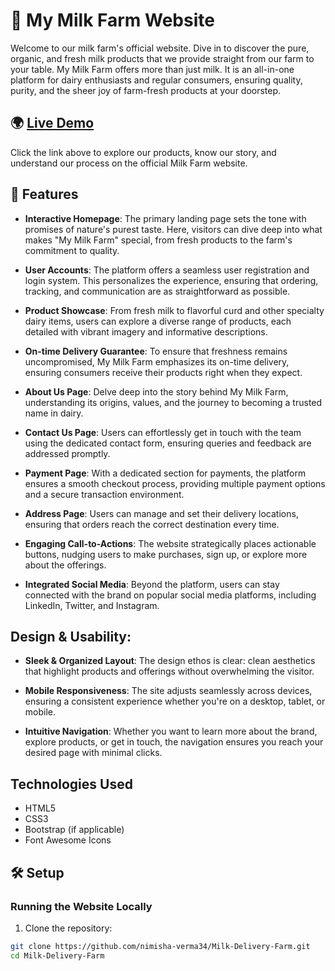 # 🐄 My Milk Farm Website

Welcome to our milk farm's official website. Dive in to discover the pure, organic, and fresh milk products that we provide straight from our farm to your table. My Milk Farm offers more than just milk. It is an all-in-one platform for dairy enthusiasts and regular consumers, ensuring quality, purity, and the sheer joy of farm-fresh products at your doorstep.


## 🌍 [Live Demo](https://milk-farm.onrender.com/)

Click the link above to explore our products, know our story, and understand our process on the official Milk Farm website.

## 🔧 Features

- **Interactive Homepage**: The primary landing page sets the tone with promises of nature's purest taste. Here, visitors can dive deep into what makes "My Milk Farm" special, from fresh products to the farm's commitment to quality.

- **User Accounts**: The platform offers a seamless user registration and login system. This personalizes the experience, ensuring that ordering, tracking, and communication are as straightforward as possible.

- **Product Showcase**: From fresh milk to flavorful curd and other specialty dairy items, users can explore a diverse range of products, each detailed with vibrant imagery and informative descriptions.

- **On-time Delivery Guarantee**: To ensure that freshness remains uncompromised, My Milk Farm emphasizes its on-time delivery, ensuring consumers receive their products right when they expect.

- **About Us Page**: Delve deep into the story behind My Milk Farm, understanding its origins, values, and the journey to becoming a trusted name in dairy.

- **Contact Us Page**: Users can effortlessly get in touch with the team using the dedicated contact form, ensuring queries and feedback are addressed promptly.

- **Payment Page**: With a dedicated section for payments, the platform ensures a smooth checkout process, providing multiple payment options and a secure transaction environment.

- **Address Page**: Users can manage and set their delivery locations, ensuring that orders reach the correct destination every time.

- **Engaging Call-to-Actions**: The website strategically places actionable buttons, nudging users to make purchases, sign up, or explore more about the offerings.

- **Integrated Social Media**: Beyond the platform, users can stay connected with the brand on popular social media platforms, including LinkedIn, Twitter, and Instagram.

## Design & Usability:

- **Sleek & Organized Layout**: The design ethos is clear: clean aesthetics that highlight products and offerings without overwhelming the visitor.

- **Mobile Responsiveness**: The site adjusts seamlessly across devices, ensuring a consistent experience whether you're on a desktop, tablet, or mobile.

- **Intuitive Navigation**: Whether you want to learn more about the brand, explore products, or get in touch, the navigation ensures you reach your desired page with minimal clicks.

## Technologies Used

- HTML5
- CSS3
- Bootstrap (if applicable)
- Font Awesome Icons

## 🛠️ Setup

### Running the Website Locally

1. Clone the repository:
```bash
git clone https://github.com/nimisha-verma34/Milk-Delivery-Farm.git
cd Milk-Delivery-Farm
